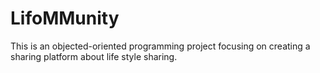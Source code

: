 # LifoMMunity
This is an objected-oriented programming project focusing on creating a sharing platform about life style sharing.
